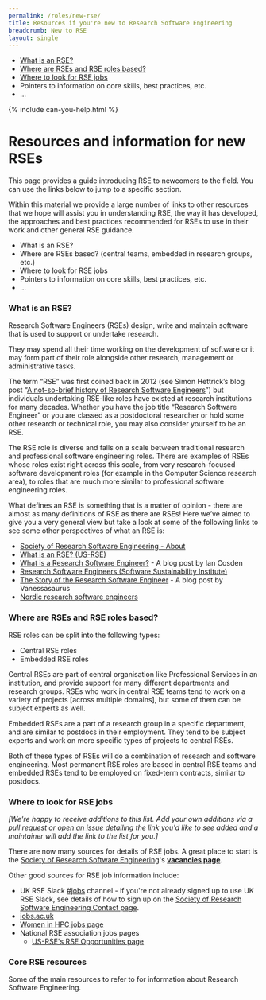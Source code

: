 ```yaml
---
permalink: /roles/new-rse/
title: Resources if you're new to Research Software Engineering
breadcrumb: New to RSE
layout: single
---
```


 - [What is an RSE?](#what-is-an-rse)
 - [Where are RSEs and RSE roles based?](#where-are-rses-and-rse-roles-based)
 - [Where to look for RSE jobs](#where-to-look-for-rse-jobs)
 - Pointers to information on core skills, best practices, etc.
 - ...

{% include can-you-help.html %}

# Resources and information for new RSEs

This page provides a guide introducing RSE to newcomers to the field. You can
use the links below to jump to a specific section.

Within this material we provide a large number of links to other resources
that we hope will assist you in understanding RSE, the way it has developed,
the approaches and best practices recommended for RSEs to use in their work
and other general RSE guidance.

 - What is an RSE?
 - Where are RSEs based? (central teams, embedded in research groups, etc.)
 - Where to look for RSE jobs
 - Pointers to information on core skills, best practices, etc.
 - ...

### What is an RSE?

Research Software Engineers (RSEs) design, write and maintain software that
is used to support or undertake research.

They may spend all their time working on the development of software or it
may form part of their role alongside other research, management or
administrative tasks.

The term “RSE” was first coined back in 2012 (see Simon Hettrick’s blog post
“[A not-so-brief history of Research Software Engineers]”) but individuals
undertaking RSE-like roles have existed at research institutions for many
decades. Whether you have the job title “Research Software Engineer” or you
are classed as a postdoctoral researcher or hold some other research or technical
role, you may also consider yourself to be an RSE.

[A not-so-brief history of Research Software Engineers]: https://www.software.ac.uk/blog/2016-08-17-not-so-brief-history-research-software-engineers-0

The RSE role is diverse and falls on a scale between traditional research
and professional software engineering roles. There are examples of RSEs
whose roles exist right across this scale, from very research-focused
software development roles (for example in the Computer Science research area),
to roles that are much more similar to professional software engineering
roles.

What defines an RSE is something that is a matter of opinion - there
are almost as many definitions of RSE as there are RSEs! Here we’ve aimed
to give you a very general view but take a look at some of the following
links to see some other perspectives of what an RSE is:

 - [Society of Research Software Engineering - About](https://society-rse.org/about/)
 - [What is an RSE? (US-RSE)](https://us-rse.org/what-is-an-rse/)
 - [What is a Research Software Engineer?](https://cosden.github.io/what-is-an-rse) - A blog post by Ian Cosden
 - [Research Software Engineers (Software Sustainability Institute)](https://www.software.ac.uk/research-software-engineers)
 - [The Story of the Research Software Engineer](https://us-rse.org/blog/2019/vsoch/the-research-software-engineer/) - A blog post by Vanessasaurus
 - [Nordic research software engineers](https://nordic-rse.org/)
 

### Where are RSEs and RSE roles based?

RSE roles can be split into the following types:

 - Central RSE roles
 - Embedded RSE roles

Central RSEs are part of central organisation like Professional
Services in an institution, and provide support for many different
departments and research groups. RSEs who work in central RSE teams
tend to work on a variety of projects [across multiple domains], but
some of them can be subject experts as well.

Embedded RSEs are a part of a research group in a specific department,
and are similar to postdocs in their employment. They tend to be subject
experts and work on more specific types of projects to central RSEs.

Both of these types of RSEs will do a combination of research and software
engineering. Most permanent RSE roles are based in central RSE teams and
embedded RSEs tend to be employed on fixed-term contracts, similar to postdocs.


### Where to look for RSE jobs

_[We're happy to receive additions to this list. Add your own additions via a
pull request or [open an issue](https://github.com/RSEToolkit/RSEToolkit.github.io/issues/new/choose)
detailing the link you'd like to see added and a maintainer will add the link to the list for you.]_

There are now many sources for details of RSE jobs. A great place to start is the
[Society of Research Software Engineering](https://society-rse.org/)'s 
[**vacancies page**](https://society-rse.org/careers/vacancies/).

Other good sources for RSE job information include:

  - UK RSE Slack [#jobs](https://ukrse.slack.com/archives/C0NE5BQSK) channel -
  if you're not already signed up to use UK RSE Slack, see details of how to
  sign up on the [Society of Research Software Engineering Contact page](https://society-rse.org/about/contact/).
  - [jobs.ac.uk](https://jobs.ac.uk)
  - [Women in HPC jobs page](https://womeninhpc.org/community/jobs) 
  - National RSE association jobs pages
    - [US-RSE's RSE Opportunities page](https://us-rse.org/jobs/)
  
### Core RSE resources

Some of the main resources to refer to for information about Research Software Engineering.


